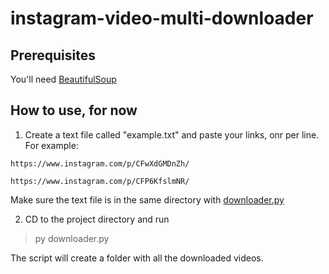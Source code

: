 # instagram-video-multi-downloader

## Prerequisites
You'll need [BeautifulSoup](https://www.crummy.com/software/BeautifulSoup/bs4/doc/#installing-beautiful-soup)

## How to use, for now

1. Create a text file called "example.txt" and paste your links, onr per line. For example:
```
https://www.instagram.com/p/CFwXdGMDnZh/

https://www.instagram.com/p/CFP6KfslmNR/
```

Make sure the text file is in the same directory with [downloader.py](https://github.com/nitaicaro/instagram-video-multi-downloader/blob/master/downloader.py)

2. CD to the project directory and run 
>py downloader.py

The script will create a folder with all the downloaded videos.